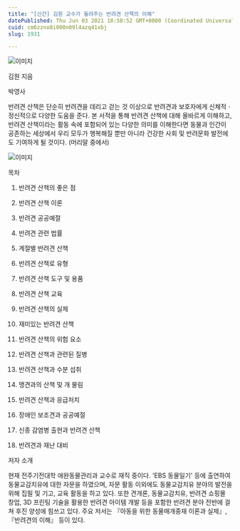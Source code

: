 ```yaml
---
title: "[신간] 김원 교수가 들려주는 반려견 산책의 이해"
datePublished: Thu Jun 03 2021 18:58:52 GMT+0000 (Coordinated Universal Time)
cuid: cm6zzno8i000n09l4azq41xbj
slug: 1931

---
```



![이미지](https://cdn.hashnode.com/res/hashnode/image/upload/v1739248507291/08912545-0626-489f-9f7c-f6b837db5827.jpeg)

김원 지음

박영사

반려견 산책은 단순히 반려견을 데리고 걷는 것 이상으로 반려견과 보호자에게 신체적ㆍ정신적으로 다양한 도움을 준다. 본 서적을 통해 반려견 산책에 대해 올바르게 이해하고, 반려견 산책이라는 활동 속에 포함되어 있는 다양한 의미를 이해한다면 동물과 인간이 공존하는 세상에서 우리 모두가 행복해질 뿐만 아니라 건강한 사회 및 반려문화 발전에도 기여하게 될 것이다. (머리말 중에서)

![이미지](https://cdn.hashnode.com/res/hashnode/image/upload/v1739248509951/c31079a1-5f8d-4a1a-b3b0-6566989f83f2.jpeg)

목차

01. 반려견 산책의 좋은 점

02. 반려견 산책 이론

03. 반려견 공공예절

04. 반려견 관련 법률

05. 계절별 반려견 산책

06. 반려견 산책로 유형

07. 반려견 산책 도구 및 용품

08. 반려견 산책 교육

09. 반려견 산책의 실제

10. 재미있는 반려견 산책

11. 반려견 산책의 위험 요소

12. 반려견 산책과 관련된 질병

13. 반려견 산책과 수분 섭취

14. 맹견과의 산책 및 개 물림

15. 반려견 산책과 응급처치

16. 장애인 보조견과 공공예절

17. 신종 감염병 출현과 반려견 산책

18. 반려견과 재난 대비

저자 소개

현재 전주기전대학 애완동물관리과 교수로 재직 중이다. 'EBS 동물일기' 등에 출연하여 동물교감치유에 대한 자문을 하였으며, 자문 활동 이외에도 동물교감치유 분야의 발전을 위해 집필 및 기고, 교육 활동을 하고 있다. 또한 견개론, 동물교감치유, 반려견 쇼핑몰 창업, 3D 프린팅 기술을 활용한 반려견 아이템 개발 등을 포함한 반려견 분야 전반에 걸쳐 후진 양성에 힘쓰고 있다. 주요 저서는 『아동을 위한 동물매개중재 이론과 실제』, 『반려견의 이해』 등이 있다.